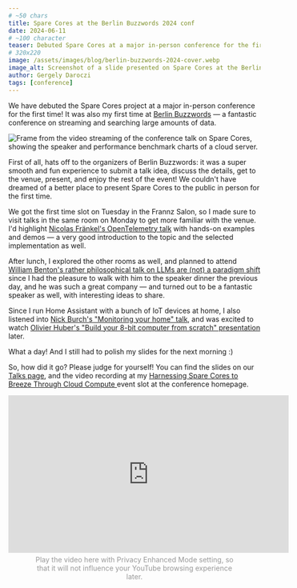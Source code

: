 ```yaml
---
# ~50 chars
title: Spare Cores at the Berlin Buzzwords 2024 conf
date: 2024-06-11
# ~100 character
teaser: Debuted Spare Cores at a major in-person conference for the first time! Slides and video recording available.
# 320x220
image: /assets/images/blog/berlin-buzzwords-2024-cover.webp
image_alt: Screenshot of a slide presented on Spare Cores at the Berlin Buzzwords 2024 conference.
author: Gergely Daroczi
tags: [conference]
---
```


We have debuted the Spare Cores project at a major in-person
conference for the first time! It was also my first time at
<a href="https://2024.berlinbuzzwords.de/" target="_blank" rel="noopener">Berlin Buzzwords</a>
— a fantastic conference on streaming and searching large amounts of data.

<div class="text-center m-2.5 mt-8 mb-6">
  <img class="zoomin w-full"
    title="Frame from the video streaming of the conference talk on Spare Cores, showing the speaker and performance benchmark charts of a cloud server."
    src="/assets/images/blog/berlin-buzzwords-2024-speaking.webp"/>
</div>

First of all, hats off to the organizers of Berlin Buzzwords: it was a
super smooth and fun experience to submit a talk idea, discuss the
details, get to the venue, present, and enjoy the rest of the event!
We couldn't have dreamed of a better place to present Spare Cores to
the public in person for the first time.

We got the first time slot on Tuesday in the Frannz Salon, so I made
sure to visit talks in the same room on Monday to get more familiar
with the venue. I'd highlight
<a href="https://program.berlinbuzzwords.de/bbuzz24/talk/HMQMDH/" target="_blank" rel="noopener">
Nicolas Fränkel's OpenTelemetry talk</a>
with hands-on examples and demos — a very good introduction
to the topic and the selected implementation as well.

After lunch, I explored the other rooms as well, and planned to attend
<a href="https://program.berlinbuzzwords.de/bbuzz24/talk/EDT99N/" target="_blank" rel="noopener">
William Benton's rather philosophical talk on LLMs are (not) a paradigm shift</a>
since I had the pleasure
to walk with him to the speaker dinner the previous day, and he was
such a great company — and turned out to be a fantastic speaker as well,
with interesting ideas to share.

Since I run Home Assistant with a bunch of IoT devices at home,
I also listened into
<a href="https://program.berlinbuzzwords.de/bbuzz24/talk/BQTZHK/" target="_blank" rel="noopener">
Nick Burch's "Monitoring your home" talk</a>,
and was excited to watch
<a href="https://program.berlinbuzzwords.de/bbuzz24/talk/BVGPGZ/" target="_blank" rel="noopener">
Olivier Huber's "Build your 8-bit computer from scratch" presentation</a> later.

What a day! And I still had to polish my slides for the next morning :)

So, how did it go? Please judge for yourself! You can find the slides
on our [Talks page](/talks), and the video recording at my
<a href="https://program.berlinbuzzwords.de/bbuzz24/talk/ZDLK3M/" target="_blank" rel="noopener">
Harnessing Spare Cores to Breeze Through Cloud Compute </a>
event slot at the conference homepage.

<iframe width="560" height="315" src="https://www.youtube-nocookie.com/embed/dasElRVS3FI?si=VysA_IKunBJv0Mfd" title="YouTube video player: Gergely Daroczi – Harnessing Spare Cores to Breeze Through Cloud Compute" frameborder="0" allow="accelerometer; autoplay; clipboard-write; encrypted-media; gyroscope; picture-in-picture; web-share" referrerpolicy="strict-origin-when-cross-origin" allowfullscreen style="margin: 0 auto;"></iframe>

<p style="margin: 5px 50px 20px 50px; text-align: center;color: #999;">Play the video
here with Privacy Enhanced Mode setting, so that it will not influence
your YouTube browsing experience later.</p>

